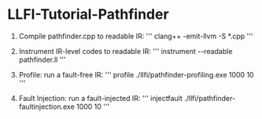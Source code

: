 ﻿# LLFI-Tutorial-Pathfinder

1. Compile pathfinder.cpp to readable IR:
'''
clang++ -emit-llvm -S *.cpp
'''

2. Instrument IR-level codes to readable IR:
'''
instrument --readable pathfinder.ll
'''

3. Profile: run a fault-free IR:
'''
profile ./llfi/pathfinder-profiling.exe 1000 10
'''

4. Fault Injection: run a fault-injected IR:
'''
injectfault ./llfi/pathfinder-faultinjection.exe 1000 10
'''
